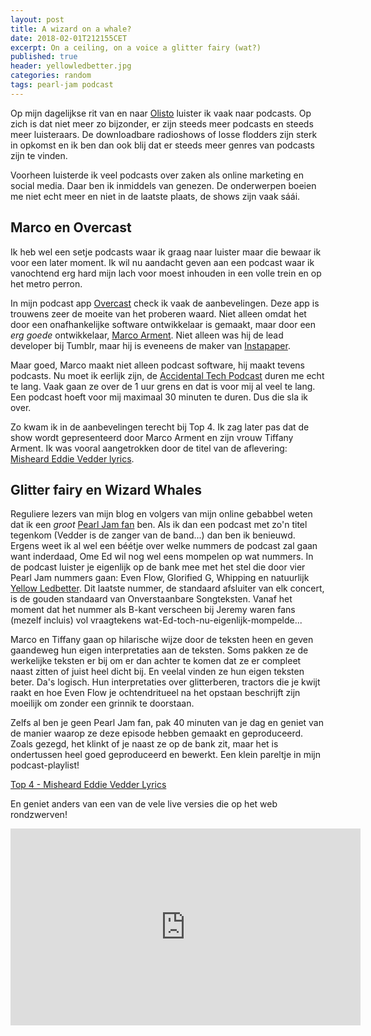 ```yaml
---
layout: post
title: A wizard on a whale?
date: 2018-02-01T212155CET
excerpt: On a ceiling, on a voice a glitter fairy (wat?)
published: true
header: yellowledbetter.jpg
categories: random
tags: pearl-jam podcast
---
```

Op mijn dagelijkse rit van en naar [Olisto](https://olisto.com) luister ik vaak naar podcasts. Op zich is dat niet meer zo bijzonder, er zijn steeds meer podcasts en steeds meer luisteraars. De downloadbare radioshows of losse flodders zijn sterk in opkomst en ik ben dan ook blij dat er steeds meer genres van podcasts zijn te vinden. 

Voorheen luisterde ik veel podcasts over zaken als online marketing en social media. Daar ben ik inmiddels van genezen. De onderwerpen boeien me niet echt meer en niet in de laatste plaats, de shows zijn vaak sáái.

## Marco en Overcast 
Ik heb wel een setje podcasts waar ik graag naar luister maar die bewaar ik voor een later moment. Ik wil nu aandacht geven aan een podcast waar ik vanochtend erg hard mijn lach voor moest inhouden in een volle trein en op het metro perron. 

In mijn podcast app [Overcast][1] check ik vaak de aanbevelingen. Deze app is trouwens zeer de moeite van het proberen waard. Niet alleen omdat het door een onafhankelijke software ontwikkelaar is gemaakt, maar door een _erg goede_ ontwikkelaar, [Marco Arment][2]. Niet alleen was hij de lead developer bij Tumblr, maar hij is eveneens de maker van [Instapaper][3]. 

Maar goed, Marco maakt niet alleen podcast software, hij maakt tevens podcasts. Nu moet ik eerlijk zijn, de [Accidental Tech Podcast][4] duren me echt te lang. Vaak gaan ze over de 1 uur grens en dat is voor mij al veel te lang. Een podcast hoeft voor mij maximaal 30 minuten te duren. Dus die sla ik over.

Zo kwam ik in de aanbevelingen terecht bij Top 4. Ik zag later pas dat de show wordt gepresenteerd door Marco Arment en zijn vrouw Tiffany Arment. Ik was vooral aangetrokken door de titel van de aflevering: [Misheard Eddie Vedder lyrics][5].

## Glitter fairy en Wizard Whales
Reguliere lezers van mijn blog en volgers van mijn online gebabbel weten dat ik een _groot_ [Pearl Jam fan][6] ben. Als ik dan een podcast met zo'n titel tegenkom (Vedder is de zanger van de band...) dan ben ik benieuwd. Ergens weet ik al wel een béétje over welke nummers de podcast zal gaan want inderdaad, Ome Ed wil nog wel eens mompelen op wat nummers. In de podcast luister je eigenlijk op de bank mee met het stel die door vier Pearl Jam nummers gaan: Even Flow, Glorified G, Whipping en natuurlijk [Yellow Ledbetter][7]. Dit laatste nummer, de standaard afsluiter van elk concert, is de gouden standaard van Onverstaanbare Songteksten. Vanaf het moment dat het nummer als B-kant verscheen bij Jeremy waren fans (mezelf incluis) vol vraagtekens wat-Ed-toch-nu-eigenlijk-mompelde...

Marco en Tiffany gaan op hilarische wijze door de teksten heen en geven gaandeweg hun eigen interpretaties aan de teksten. Soms pakken ze de werkelijke teksten er bij om er dan achter te komen dat ze er compleet naast zitten of juist heel dicht bij. En veelal vinden ze hun eigen teksten beter. Da's logisch. Hun interpretaties over glitterberen, tractors die je kwijt raakt en hoe Even Flow je ochtendritueel na het opstaan beschrijft zijn moeilijk om zonder een grinnik te doorstaan.

Zelfs al ben je geen Pearl Jam fan, pak 40 minuten van je dag en geniet van de manier waarop ze deze episode hebben gemaakt en geproduceerd. Zoals gezegd, het klinkt of je naast ze op de bank zit, maar het is ondertussen heel goed geproduceerd en bewerkt. Een klein pareltje in mijn podcast-playlist!

[Top 4 - Misheard Eddie Vedder Lyrics][8]

En geniet anders van een van de vele live versies die op het web rondzwerven!

<iframe width="560" height="315" src="https://www.youtube.com/embed/rDFSv529LzQ" frameborder="0" allow="autoplay; encrypted-media" allowfullscreen></iframe>

[1]:	https://overcast.fm/
[2]:	https://marco.org/about
[3]:	http://www.instapaper.com/
[4]:	http://atp.fm/
[5]:	https://www.relay.fm/topfour/36
[6]:	http://eerstehulpbijplaatopnamen.blogspot.nl/2012/07/pearljam-doet-het-zo-100-voor-de-fans.html
[7]:	https://genius.com/1379466
[8]:	https://www.relay.fm/topfour/36